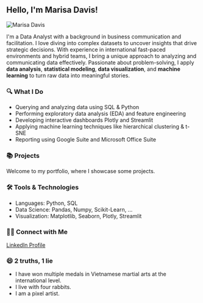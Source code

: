 ## Hello, I'm Marisa Davis!
![Marisa Davis](https://github.com/user-attachments/assets/b9aa0d34-b270-4295-ab9c-a03397c5c08a)


I'm a Data Analyst with a background in business communication and facilitation. I love diving into complex datasets to uncover insights that drive strategic decisions. With experience in international fast-paced environments and hybrid teams, I bring a unique approach to analyzing and communicating data effectively. Passionate about problem-solving, I apply **data analysis**, **statistical modeling**, **data visualization**, and **machine learning** to turn raw data into meaningful stories.

### 🔍 What I Do

- Querying and analyzing data using SQL & Python
- Performing exploratory data analysis (EDA) and feature engineering
- Developing interactive dashboards Plotly and Streamlit
- Applying machine learning techniques like hierarchical clustering & t-SNE
- Reporting using Google Suite and Microsoft Office Suite

### 📚 Projects
Welcome to my portfolio, where I showcase some projects.

### 🛠️ Tools & Technologies

- Languages: Python, SQL
- Data Science: Pandas, Numpy, Scikit-Learn, ...
- Visualization: Matplotlib, Seaborn, Plotly, Streamlit
 
### 👋🏻 Connect with Me
[LinkedIn Profile](https://www.linkedin.com/in/marisa-j-davis/)

### 😄 2 truths, 1 lie
- I have won multiple medals in Vietnamese martial arts at the international level.
- I live with four rabbits.
- I am a pixel artist.
  
